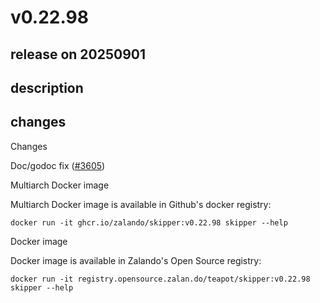 # v0.22.98

## release on 20250901
## description
## changes
Changes

Doc/godoc fix (<a class="issue-link js-issue-link" data-error-text="Failed to load title" data-id="3368090783" data-permission-text="Title is private" data-url="https://github.com/zalando/skipper/issues/3605" data-hovercard-type="pull_request" data-hovercard-url="/zalando/skipper/pull/3605/hovercard" href="https://github.com/zalando/skipper/pull/3605">#3605</a>)

Multiarch Docker image

Multiarch Docker image is available in Github's docker registry:

    docker run -it ghcr.io/zalando/skipper:v0.22.98 skipper --help

Docker image

Docker image is available in Zalando's Open Source registry:

    docker run -it registry.opensource.zalan.do/teapot/skipper:v0.22.98 skipper --help


